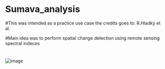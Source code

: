 # Sumava_analysis

#This was intended as a practice use case the credits goes to: R.Hladký et al.

#Main idea was to perform spatial change detection using remote sensing spectral indeces
#
![image](https://github.com/StanislavHerber/Sumava_analysis/assets/134272440/c3af8802-4742-40c8-985c-d06b262fd73f)
